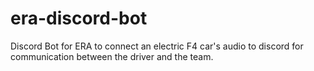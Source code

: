 # era-discord-bot
Discord Bot for ERA to connect an electric F4 car's audio to discord for communication between the driver and the team.
